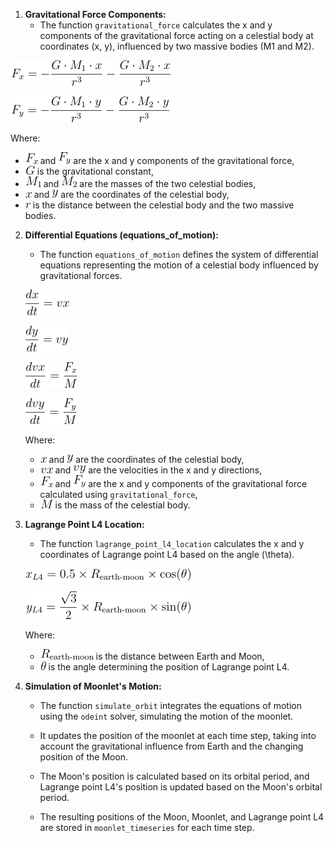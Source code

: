 1. **Gravitational Force Components:**
   - The function `gravitational_force` calculates the x and y components of the gravitational force acting on a celestial body at coordinates (x, y), influenced by two massive bodies (M1 and M2).

  ![img.png](../../equationImages/L4%20behavior/img.png)

   ![img_1.png](../../equationImages/L4%20behavior/img_1.png)

   Where:
   - ![img_2.png](../../equationImages/L4%20behavior/img_2.png) and ![img_3.png](../../equationImages/L4%20behavior/img_3.png) are the x and y components of the gravitational force,
   - ![img_4.png](../../equationImages/L4%20behavior/img_4.png) is the gravitational constant,
   - ![img_5.png](../../equationImages/L4%20behavior/img_5.png) and ![img_6.png](../../equationImages/L4%20behavior/img_6.png) are the masses of the two celestial bodies,
   - ![img_7.png](../../equationImages/L4%20behavior/img_7.png) and ![img_8.png](../../equationImages/L4%20behavior/img_8.png) are the coordinates of the celestial body,
   - ![img_9.png](../../equationImages/L4%20behavior/img_9.png) is the distance between the celestial body and the two massive bodies.

2. **Differential Equations (equations_of_motion):**
   - The function `equations_of_motion` defines the system of differential equations representing the motion of a celestial body influenced by gravitational forces.

   ![img_10.png](../../equationImages/L4%20behavior/img_10.png)

   ![img_11.png](../../equationImages/L4%20behavior/img_11.png)

   ![img_12.png](../../equationImages/L4%20behavior/img_12.png)

   ![img_13.png](../../equationImages/L4%20behavior/img_13.png)

   Where:
   - ![img_7.png](../../equationImages/L4%20behavior/img_7.png) and ![img_8.png](../../equationImages/L4%20behavior/img_8.png) are the coordinates of the celestial body,
   - ![img_14.png](../../equationImages/L4%20behavior/img_14.png) and ![img_15.png](../../equationImages/L4%20behavior/img_15.png) are the velocities in the x and y directions,
   - ![img_2.png](../../equationImages/L4%20behavior/img_2.png) and ![img_3.png](../../equationImages/L4%20behavior/img_3.png) are the x and y components of the gravitational force calculated using `gravitational_force`,
   - ![img_16.png](../../equationImages/L4%20behavior/img_16.png) is the mass of the celestial body.

3. **Lagrange Point L4 Location:**
   - The function `lagrange_point_l4_location` calculates the x and y coordinates of Lagrange point L4 based on the angle \(\theta\).


   ![img_17.png](../../equationImages/L4%20behavior/img_17.png)

   ![img_18.png](../../equationImages/L4%20behavior/img_18.png)

   Where:
   - ![img_19.png](../../equationImages/L4%20behavior/img_19.png) is the distance between Earth and Moon,
   - ![img_20.png](../../equationImages/L4%20behavior/img_20.png) is the angle determining the position of Lagrange point L4.

4. **Simulation of Moonlet's Motion:**
   - The function `simulate_orbit` integrates the equations of motion using the `odeint` solver, simulating the motion of the moonlet.

   - It updates the position of the moonlet at each time step, taking into account the gravitational influence from Earth and the changing position of the Moon.

   - The Moon's position is calculated based on its orbital period, and Lagrange point L4's position is updated based on the Moon's orbital period.

   - The resulting positions of the Moon, Moonlet, and Lagrange point L4 are stored in `moonlet_timeseries` for each time step.
